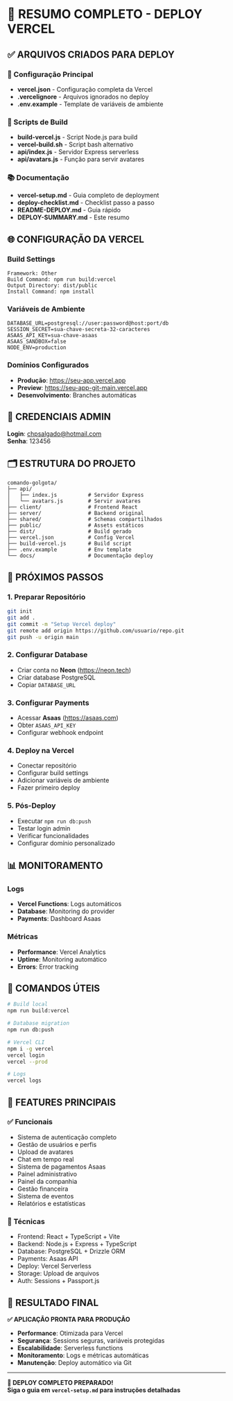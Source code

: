 # 🚀 RESUMO COMPLETO - DEPLOY VERCEL

## ✅ ARQUIVOS CRIADOS PARA DEPLOY

### 📁 Configuração Principal
- **vercel.json** - Configuração completa da Vercel
- **.vercelignore** - Arquivos ignorados no deploy  
- **.env.example** - Template de variáveis de ambiente

### 🔧 Scripts de Build
- **build-vercel.js** - Script Node.js para build
- **vercel-build.sh** - Script bash alternativo
- **api/index.js** - Servidor Express serverless
- **api/avatars.js** - Função para servir avatares

### 📚 Documentação
- **vercel-setup.md** - Guia completo de deployment
- **deploy-checklist.md** - Checklist passo a passo
- **README-DEPLOY.md** - Guia rápido
- **DEPLOY-SUMMARY.md** - Este resumo

## 🌐 CONFIGURAÇÃO DA VERCEL

### Build Settings
```
Framework: Other
Build Command: npm run build:vercel
Output Directory: dist/public
Install Command: npm install
```

### Variáveis de Ambiente
```env
DATABASE_URL=postgresql://user:password@host:port/db
SESSION_SECRET=sua-chave-secreta-32-caracteres
ASAAS_API_KEY=sua-chave-asaas
ASAAS_SANDBOX=false
NODE_ENV=production
```

### Domínios Configurados
- **Produção**: https://seu-app.vercel.app
- **Preview**: https://seu-app-git-main.vercel.app
- **Desenvolvimento**: Branches automáticas

## 🔐 CREDENCIAIS ADMIN

**Login**: chpsalgado@hotmail.com  
**Senha**: 123456  

## 🗂️ ESTRUTURA DO PROJETO

```
comando-golgota/
├── api/
│   ├── index.js          # Servidor Express
│   └── avatars.js        # Servir avatares
├── client/               # Frontend React
├── server/               # Backend original
├── shared/               # Schemas compartilhados
├── public/               # Assets estáticos
├── dist/                 # Build gerado
├── vercel.json           # Config Vercel
├── build-vercel.js       # Build script
├── .env.example          # Env template
└── docs/                 # Documentação deploy
```

## 🚀 PRÓXIMOS PASSOS

### 1. Preparar Repositório
```bash
git init
git add .
git commit -m "Setup Vercel deploy"
git remote add origin https://github.com/usuario/repo.git
git push -u origin main
```

### 2. Configurar Database
- Criar conta no **Neon** (https://neon.tech)
- Criar database PostgreSQL
- Copiar `DATABASE_URL`

### 3. Configurar Payments
- Acessar **Asaas** (https://asaas.com)
- Obter `ASAAS_API_KEY`
- Configurar webhook endpoint

### 4. Deploy na Vercel
- Conectar repositório
- Configurar build settings
- Adicionar variáveis de ambiente
- Fazer primeiro deploy

### 5. Pós-Deploy
- Executar `npm run db:push`
- Testar login admin
- Verificar funcionalidades
- Configurar domínio personalizado

## 📊 MONITORAMENTO

### Logs
- **Vercel Functions**: Logs automáticos
- **Database**: Monitoring do provider
- **Payments**: Dashboard Asaas

### Métricas
- **Performance**: Vercel Analytics
- **Uptime**: Monitoring automático
- **Errors**: Error tracking

## 🔧 COMANDOS ÚTEIS

```bash
# Build local
npm run build:vercel

# Database migration
npm run db:push

# Vercel CLI
npm i -g vercel
vercel login
vercel --prod

# Logs
vercel logs
```

## 📱 FEATURES PRINCIPAIS

### ✅ Funcionais
- Sistema de autenticação completo
- Gestão de usuários e perfis
- Upload de avatares
- Chat em tempo real
- Sistema de pagamentos Asaas
- Painel administrativo
- Painel da companhia
- Gestão financeira
- Sistema de eventos
- Relatórios e estatísticas

### 🔧 Técnicas
- Frontend: React + TypeScript + Vite
- Backend: Node.js + Express + TypeScript
- Database: PostgreSQL + Drizzle ORM
- Payments: Asaas API
- Deploy: Vercel Serverless
- Storage: Upload de arquivos
- Auth: Sessions + Passport.js

## 🎯 RESULTADO FINAL

**✅ APLICAÇÃO PRONTA PARA PRODUÇÃO**

- **Performance**: Otimizada para Vercel
- **Segurança**: Sessions seguras, variáveis protegidas
- **Escalabilidade**: Serverless functions
- **Monitoramento**: Logs e métricas automáticas
- **Manutenção**: Deploy automático via Git

---

**🚀 DEPLOY COMPLETO PREPARADO!**  
**Siga o guia em `vercel-setup.md` para instruções detalhadas**